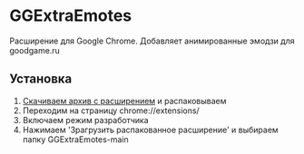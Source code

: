 # GGExtraEmotes  
Расширение для Google Chrome. Добавляет анимированные эмодзи для goodgame.ru  

## Установка  
1. <a href="https://github.com/S1ye/GGExtraEmotes/archive/refs/heads/main.zip">Скачиваем архив с расширением</a> и распаковываем  
2. Переходим на страницу chrome://extensions/  
3. Включаем режим разработчика  
4. Нажимаем 'Зрагрузить распакованное расширение' и выбираем папку GGExtraEmotes-main  

